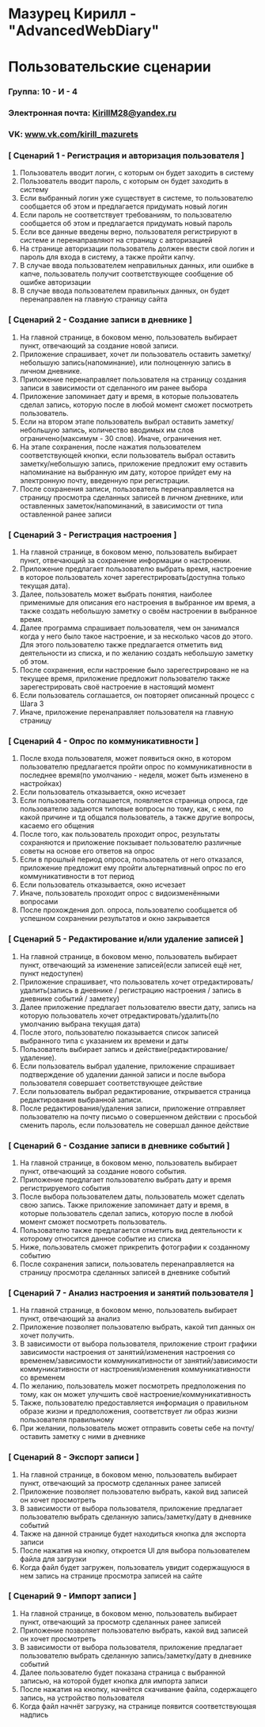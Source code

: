 # Мазурец Кирилл - "AdvancedWebDiary"
# Пользовательские сценарии

### Группа: 10 - И - 4
### Электронная почта: KirillM28@yandex.ru
### VK: www.vk.com/kirill_mazurets


### [ Сценарий 1 - Регистрация и авторизация пользователя ]

1. Пользователь вводит логин, с которым он будет заходить в систему
2. Пользователь вводит пароль, с которым он будет заходить в систему
3. Если выбранный логин уже существует в системе, то пользователю сообщается об этом и предлагается придумать новый логин
4. Если пароль не соответствует требованиям, то пользователю сообщается об этом и предлагается придумать новый пароль
5. Если все данные введены верно, пользователя регистрируют в системе и перенаправляют на страницу с авторизацией
6. На странице авторизации пользователь должен ввести свой логин и пароль для входа в систему, а также пройти капчу.
7. В случае ввода пользователем неправильных данных, или ошибке в капче, пользователь получит соответствующее сообщение об ошибке авторизации
8. В случае ввода пользователем правильных данных, он будет перенаправлен на главную страницу сайта

### [ Сценарий 2 - Создание записи в дневнике ]

1. На главной странице, в боковом меню, пользователь выбирает пункт, отвечающий за создание новой записи.
2. Приложение спрашивает, хочет ли пользователь оставить заметку/небольшую запись(напоминание), или полноценную запись в личном дневнике.
3. Приложение перенаправляет пользователя на страницу создания записи в зависимости от сделанного им ранее выбора
4. Приложение запоминает дату и время, в которые пользователь сделал запись, которую после в любой момент сможет посмотреть пользователь.
5. Если на втором этапе пользователь выбрал оставить заметку/небольшую запись, количество вводимых им слов ограничено(максимум - 30 слов). Иначе, ограничения нет.
6. На этапе сохранения, после нажатия пользователем соответствующей кнопки, если пользователь выбрал оставить заметку/небольшую запись, приложение предложит ему оставить напоминание на выбранную им дату, которое прийдет ему на электронную почту, введенную при регистрации.
7. После сохранения записи, пользователь перенаправляется на страницу просмотра сделанных записей в личном дневнике, или оставленных заметок/напоминаний, в зависимости от типа оставленной ранее записи

### [ Сценарий 3 - Регистрация настроения ]

1. На главной странице, в боковом меню, пользователь выбирает пункт, отвечающий за сохранение информации о настроении.
2. Приложение предлагает пользователю выбрать время, настроение в которое пользователь хочет зарегестрировать(доступна только текущая дата).
3. Далее, пользователь может выбрать понятия, наиболее применимые для описания его настроения в выбранное им время, а также создать небольшую заметку о своём настроении в выбранное время.
4. Далее программа спрашивает пользователя, чем он занимался когда у него было такое настроение, и за несколько часов до этого. Для этого пользователю также предлагается отметить вид деятельности из списка, и по желанию создать небольшую заметку об этом.
5. После сохранения, если настроение было зарегестрировано не на текущее время, приложение предложит пользователю также зарегестрировать своё настроение в настоящий момент
6. Если пользователь соглашается, он повторяет описанный процесс с Шага 3
7. Иначе, приложение перенаправляет пользователя на главную страницу

### [ Сценарий 4 - Опрос по коммуникативности ]

1. После входа пользователя, может появиться окно, в котором пользователю предлагается пройти опрос по коммуникативности в последнее время(по умолчанию - неделя, может быть изменено в настройках)
2. Если пользователь отказывается, окно исчезает
3. Если пользователь соглашается, появляется страница опроса, где пользователю задаются типовые вопросы по тому, как, с кем, по какой причине и тд общался пользователь, а также другие вопросы, касаемо его общения
4. После того, как пользователь проходит опрос, результаты сохраняются и приложение покзывает пользователю различные советы на основе его ответов на опрос
5. Если в прошлый период опроса, пользователь от него отказался, приложение предложит ему пройти альтернативный опрос по его коммуникативности в тот период
6. Если пользователь отказывается, окно исчезает
7. Иначе, пользователь проходит опрос с видоизменёнными вопросами
8. После прохождения доп. опроса, пользователю сообщается об успешном сохранении результатов и окно закрывается

### [ Сценарий 5 - Редактирование и/или удаление записей ]

1. На главной странице, в боковом меню, пользователь выбирает пункт, отвечающий за изменение записей(если записей ещё нет, пункт недоступен)
2. Приложение спрашивает, что пользователь хочет отредактировать/удалить(запись в дневнике / регистрацию настроения / запись в дневнике событий / заметку)
3. Далее приложение предлагает пользователю ввести дату, запись на которую пользователь хочет отредактировать/удалить(по умолчанию выбрана текущая дата)
4. После этого, пользователю показывается список записей выбранного типа с указанием их времени и даты
5. Пользователь выбирает запись и действие(редактирование/удаление).
6. Если пользователь выбрал удаление, приложение спрашивает подтверждение об удалении данной записи и после выбора пользователя совершает соответствующее действие
7. Если пользователь выбрал редактирование, открывается страница редактирования выбранной записи.
8. После редактирования/удаления записи, приложение отправляет пользователю на почту письмо о совершенном действии с просьбой сменить пароль, если пользователь не совершал данное действие

### [ Сценарий 6 - Создание записи в дневнике событий ]

1. На главной странице, в боковом меню, пользователь выбирает пункт, отвечающий за создание нового события.
2. Приложение предлагает пользователю выбрать дату и время регистрируемого события
3. После выбора пользователем даты, пользователь может сделать свою запись. Также приложение запоминает дату и время, в которые пользователь сделал запись, которую после в любой момент сможет посмотреть пользователь.
4. Пользователю также предлагается отметить вид деятельности к которому относится данное событие из списка
5. Ниже, пользователь сможет прикрепить фотографии к созданному событию
6. После сохранения записи, пользователь перенаправляется на страницу просмотра сделанных записей в дневнике событий

### [ Сценарий 7 - Анализ настроения и занятий пользователя ]

1. На главной странице, в боковом меню, пользователь выбирает пункт, отвечающий за анализ
2. Приложение позволяет пользователю выбрать, какой тип данных он хочет получить. 
3. В зависимости от выбора пользователя, приложение строит графики зависимости настроения от занятий/изменения настроения со временем/зависимости коммуникативности от занятий/зависимости коммуникативности от настроения/изменения коммуникативности со временем
4. По желанию, пользователь может посмотреть предположения по тому, как он может улучшить своё настроение/коммуникативность
5. Также, пользователю предоставляется информация о правильном образе жизни и предположения, соответствует ли образ жизни пользователя правильному
6. При желании, пользователь может отправить советы себе на почту/оставить заметку с ними в дневнике

### [ Сценарий 8 - Экспорт записи ]

1. На главной странице, в боковом меню, пользователь выбирает пункт, отвечающий за просмотр сделанных ранее записей
2. Приложение позволяет пользователю выбрать, какой вид записей он хочет просмотреть
3. В зависимости от выбора пользователя, приложение предлагает пользователю выбрать сделанную запись/заметку/дату в дневнике событий
4. Также на данной странице будет находиться кнопка для экспорта записи
5. После нажатия на кнопку, откроется UI для выбора пользователем файла для загрузки
6. Когда файл будет загружен, пользователь увидит содержащуюся в нем запись на странице просмотра записей на сайте

### [ Сценарий 9 - Импорт записи ]

1. На главной странице, в боковом меню, пользователь выбирает пункт, отвечающий за просмотр сделанных ранее записей
2. Приложение позволяет пользователю выбрать, какой вид записей он хочет просмотреть
3. В зависимости от выбора пользователя, приложение предлагает пользователю выбрать сделанную запись/заметку/дату в дневнике событий
4. Далее пользователю будет показана страница с выбранной записью, на которой будет кнопка для импорта записи
5. После нажатия на кнопку, начнётся скачивание файла, содержащего запись, на устройство пользователя
6. Когда файл начнёт загрузку, на странице появится соответствующая надпись
